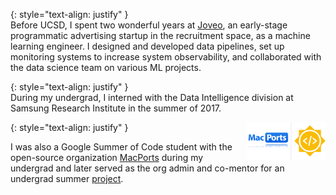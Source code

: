 {: style="text-align: justify" }  
Before UCSD, I spent two wonderful years at [Joveo](https://www.joveo.com/), an early-stage programmatic advertising startup in the recruitment space, as a machine learning engineer. I designed and developed data pipelines, set up monitoring systems to increase system observability, and collaborated with the data science team on various ML projects.

{: style="text-align: justify" }  
During my undergrad, I interned with the Data Intelligence division at Samsung Research Institute in the summer of 2017.

{: style="text-align: justify" }
<img src="/images/macports-gsoc.png" alt="pretty picture" width="25%" height="2%" style="padding-left: 1%; float: right;">

I was also a Google Summer of Code student with the open-source organization [MacPorts](https://www.macports.org/) during my undergrad and later served as the org admin and co-mentor for an undergrad summer [project](https://ports.macports.org/).

[//]: # (Engineering)
[//]: # (-----------)
[//]: # (I am interested in engineering systems - software, distributed, or machine learning.)
[//]: # (I am particularly interested in learning about site reliability engineering and )
[//]: # (good software architecture.)
